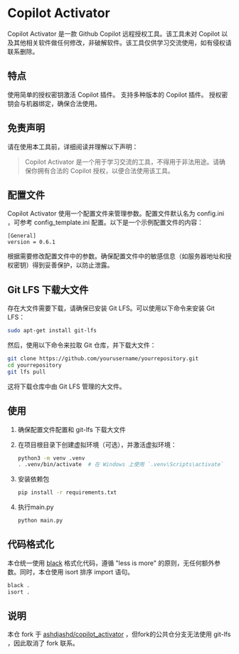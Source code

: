# Copilot Activator

Copilot Activator 是一款 Github Copilot 远程授权工具。该工具未对 Copilot 以及其他相关软件做任何修改，非破解软件。该工具仅供学习交流使用，如有侵权请联系删除。

## 特点

使用简单的授权密钥激活 Copilot 插件。
支持多种版本的 Copilot 插件。
授权密钥会与机器绑定，确保合法使用。

## 免责声明

请在使用本工具前，详细阅读并理解以下声明：

> Copilot Activator 是一个用于学习交流的工具，不得用于非法用途。请确保你拥有合法的 Copilot 授权，以便合法使用该工具。

## 配置文件

Copilot Activator 使用一个配置文件来管理参数。配置文件默认名为 config.ini ，可参考 config_template.ini 配置。以下是一个示例配置文件的内容：

```
[General]
version = 0.6.1
```

根据需要修改配置文件中的参数。确保配置文件中的敏感信息（如服务器地址和授权密钥）得到妥善保护，以防止泄露。

## Git LFS 下载大文件
存在大文件需要下载，请确保已安装 Git LFS。可以使用以下命令来安装 Git LFS：

```bash
sudo apt-get install git-lfs
```

然后，使用以下命令来拉取 Git 仓库，并下载大文件：


```bash
git clone https://github.com/yourusername/yourrepository.git
cd yourrepository
git lfs pull
```

这将下载仓库中由 Git LFS 管理的大文件。

## 使用

1. 确保配置文件配置和 git-lfs 下载大文件
2. 在项目根目录下创建虚拟环境（可选），并激活虚拟环境：

    ```bash
    python3 -m venv .venv
    . .venv/bin/activate  # 在 Windows 上使用 `.venv\Scripts\activate`
    ```

3. 安装依赖包

    ```bash
    pip install -r requirements.txt
    ```

4. 执行main.py

    ```bash
    python main.py
    ```

## 代码格式化

本仓统一使用 [black](https://black.readthedocs.io/en/stable/) 格式化代码，遵循 "less is more" 的原则，无任何额外参数。同时，本仓使用 isort 排序 import 语句。

```bash
black .
isort .
```

## 说明

本仓 fork 于 [ashdjashd/copilot_activator](https://github.com/ashdjashd/copilot_activator) ，但fork的公共仓分支无法使用 git-lfs ，因此取消了 fork 联系。